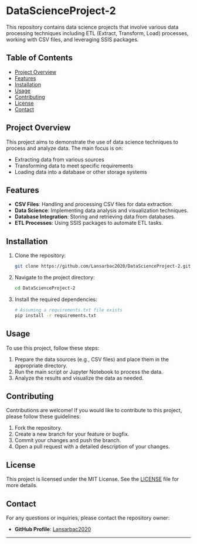 
# DataScienceProject-2

This repository contains data science projects that involve various data processing techniques including ETL (Extract, Transform, Load) processes, working with CSV files, and leveraging SSIS packages.

## Table of Contents
- [Project Overview](#project-overview)
- [Features](#features)
- [Installation](#installation)
- [Usage](#usage)
- [Contributing](#contributing)
- [License](#license)
- [Contact](#contact)

## Project Overview
This project aims to demonstrate the use of data science techniques to process and analyze data. The main focus is on:
- Extracting data from various sources
- Transforming data to meet specific requirements
- Loading data into a database or other storage systems

## Features
- **CSV Files**: Handling and processing CSV files for data extraction.
- **Data Science**: Implementing data analysis and visualization techniques.
- **Database Integration**: Storing and retrieving data from databases.
- **ETL Processes**: Using SSIS packages to automate ETL tasks.

## Installation
1. Clone the repository:
   ```bash
   git clone https://github.com/Lansarbac2020/DataScienceProject-2.git
   ```
2. Navigate to the project directory:
   ```bash
   cd DataScienceProject-2
   ```
3. Install the required dependencies:
   ```bash
   # Assuming a requirements.txt file exists
   pip install -r requirements.txt
   ```

## Usage
To use this project, follow these steps:
1. Prepare the data sources (e.g., CSV files) and place them in the appropriate directory.
2. Run the main script or Jupyter Notebook to process the data.
3. Analyze the results and visualize the data as needed.

## Contributing
Contributions are welcome! If you would like to contribute to this project, please follow these guidelines:
1. Fork the repository.
2. Create a new branch for your feature or bugfix.
3. Commit your changes and push the branch.
4. Open a pull request with a detailed description of your changes.

## License
This project is licensed under the MIT License. See the [LICENSE](LICENSE) file for more details.

## Contact
For any questions or inquiries, please contact the repository owner:
- **GitHub Profile**: [Lansarbac2020](https://github.com/Lansarbac2020)

---

